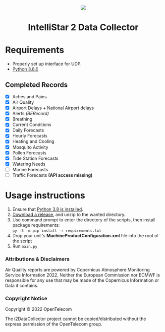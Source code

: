 <p align="center">
    <img src="https://cdn.discordapp.com/attachments/1035585006724194311/1046646391730077736/opentelecom2k_blue_clean.png">
</p> 

<h1 align="center"><strong>IntelliStar 2 Data Collector</strong></h1>


# Requirements
* Properly set up interface for UDP.
* [Python 3.8.0](https://www.python.org/downloads/release/python-380/)

## Completed Records
- [X] Aches and Pains
- [X] Air Quality
- [X] Airport Delays + National Airport delays
- [X] Alerts *(BERecord)*
- [X] Breathing
- [X] Current Conditions
- [X] Daily Forecasts
- [X] Hourly Forecasts
- [X] Heating and Cooling
- [X] Mosquito Activity
- [X] Pollen Forecasts
- [X] Tide Station Forecasts
- [X] Watering Needs
- [ ] Marine Forecasts
- [ ] Traffic Forecasts **(API access missing)**

# Usage instructions
1) Ensure that [Python 3.8 is installed](https://www.python.org/downloads/release/python-380/).
2) [Download a release](https://github.com/Open-Telecom/i2MessageEncoder-Rewrite/releases/tag/v2.0.2), and unzip to the wanted directory.
3) Use command prompt to enter the directory of the scripts, then install package requirements:<br/>
```py -3 -m pip install -r requirements.txt``` <br/>
4) Drop your unit's **MachineProductConfiguration.xml** file into the root of the script
5) Run ``main.py``

### Attributions & Disclaimers
Air Quality reports are powered by Copernicus Atmosphere Monitoring Service Information 2022.
Neither the European Commission nor ECMWF is responsible for any use that may be made of the Copernicus Information or Data it contains.

### Copyright Notice

Copyright © 2022 OpenTelecom

The i2DataCollector project cannot be copied/distributed without the express permission of the OpenTelecom group.